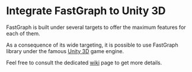# Integrate FastGraph to Unity 3D

FastGraph is built under several targets to offer the maximum features for each of them.

As a consequence of its wide targeting, it is possible to use FastGraph library under the famous [Unity 3D](https://unity.com/) game engine.

Feel free to consult the dedicated [wiki](https://github.com/FastGraph/FastGraph/wiki/Unity3D-Integration) page to get more details.